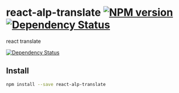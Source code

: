 # react-alp-translate [![NPM version][npm-image]][npm-url] [![Dependency Status][daviddm-image]][daviddm-url]

react translate

 [![Dependency Status][daviddm-image]][daviddm-url]


## Install

```sh
npm install --save react-alp-translate
```

[npm-image]: https://img.shields.io/npm/v/react-alp-translate.svg?style=flat-square
[npm-url]: https://npmjs.org/package/react-alp-translate
[daviddm-image]: https://david-dm.org/alpjs/react-alp-translate.svg?theme=shields.io
[daviddm-url]: https://david-dm.org/alpjs/react-alp-translate
